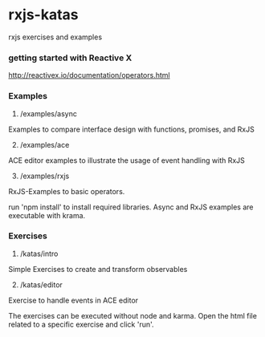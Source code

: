 rxjs-katas
============

rxjs exercises and examples

### getting started with Reactive X

http://reactivex.io/documentation/operators.html

### Examples

1. /examples/async

  Examples to compare interface design with functions, promises, and RxJS

2. /examples/ace

  ACE editor examples to illustrate the usage of event handling with RxJS

3. /examples/rxjs

  RxJS-Examples to basic operators.

run 'npm install' to install required libraries. Async and RxJS examples are executable with krama.

### Exercises

1. /katas/intro

  Simple Exercises to create and transform observables

2. /katas/editor

  Exercise to handle events in ACE editor

The exercises can be executed without node and karma. Open the html file related to a specific exercise and click 'run'.

